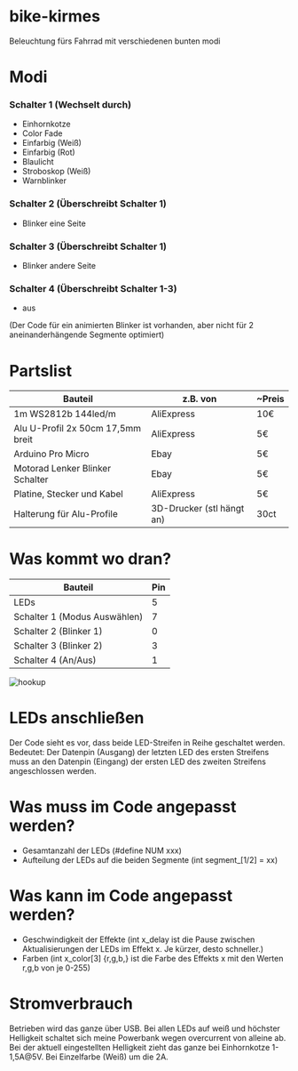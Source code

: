 # bike-kirmes
Beleuchtung fürs Fahrrad mit verschiedenen bunten modi

# Modi
### Schalter 1 (Wechselt durch)
- Einhornkotze
- Color Fade
- Einfarbig (Weiß)
- Einfarbig (Rot)
- Blaulicht
- Stroboskop (Weiß)
- Warnblinker
### Schalter 2 (Überschreibt Schalter 1)
- Blinker eine Seite
### Schalter 3 (Überschreibt Schalter 1)
- Blinker andere Seite
### Schalter 4 (Überschreibt Schalter 1-3)
- aus

(Der Code für ein animierten Blinker ist vorhanden, aber nicht für 2 aneinanderhängende Segmente optimiert)

# Partslist
|Bauteil|z.B. von |~Preis|
|--|--|-|
|1m WS2812b 144led/m | AliExpress | 10€ |
|Alu U-Profil 2x 50cm 17,5mm breit |AliExpress | 5€ |
|Arduino Pro Micro | Ebay | 5€|
|Motorad Lenker Blinker Schalter | Ebay | 5€ |
|Platine, Stecker und Kabel|AliExpress|5€|
|Halterung für Alu-Profile|3D-Drucker (stl hängt an)|30ct|

# Was kommt wo dran?
|Bauteil|Pin|
|-|-|
|LEDs|5|
|Schalter 1 (Modus Auswählen)|7|
|Schalter 2 (Blinker 1)|0|
|Schalter 3 (Blinker 2)|3|
|Schalter 4 (An/Aus)|1|

![hookup](https://user-images.githubusercontent.com/24511715/146252441-660fef14-19ac-4e3d-aa8d-00fcd79b262b.png)

# LEDs anschließen
Der Code sieht es vor, dass beide LED-Streifen in Reihe geschaltet werden.
Bedeutet: Der Datenpin (Ausgang) der letzten LED des ersten Streifens muss an den Datenpin (Eingang) der ersten LED des zweiten Streifens angeschlossen werden.

# Was muss im Code angepasst werden?
- Gesamtanzahl der LEDs (#define NUM xxx)
- Aufteilung der LEDs auf die beiden Segmente (int segment_[1/2] = xx)

# Was kann im Code angepasst werden?
- Geschwindigkeit der Effekte (int x_delay ist die Pause zwischen Aktualisierungen der LEDs im Effekt x. Je kürzer, desto schneller.)
- Farben (int x_color[3] {r,g,b,} ist die Farbe des Effekts x mit den Werten r,g,b von je 0-255)

# Stromverbrauch
Betrieben wird das ganze über USB. Bei allen LEDs auf weiß und höchster Helligkeit schaltet sich meine Powerbank wegen overcurrent von alleine ab. Bei der aktuell eingestellten Helligkeit zieht das ganze bei Einhornkotze 1-1,5A@5V. Bei Einzelfarbe (Weiß) um die 2A.
